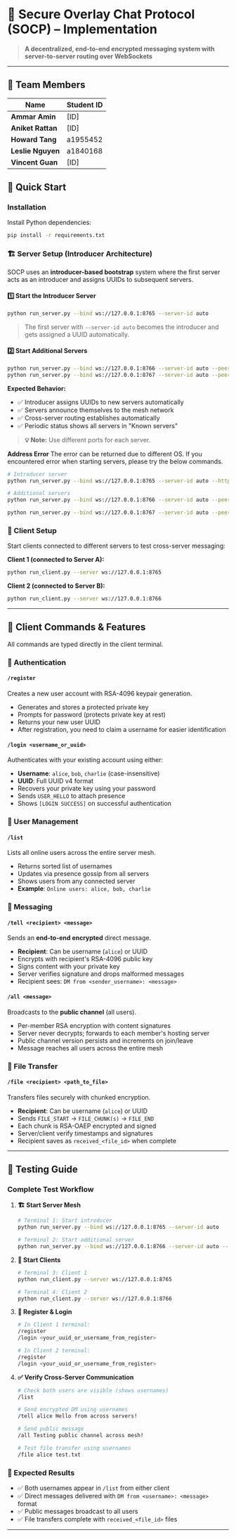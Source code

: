# 🔐 Secure Overlay Chat Protocol (SOCP) – Implementation

> **A decentralized, end-to-end encrypted messaging system with server-to-server routing over WebSockets**

---

## 👥 Team Members

| Name | Student ID | 
|------|-------------|
| **Ammar Amin** | [ID] | 
| **Aniket Rattan** | [ID] | 
| **Howard Tang** | a1955452 | 
| **Leslie Nguyen** | a1840168 |
| **Vincent Guan** | [ID] |



## 🚀 Quick Start

### Installation

Install Python dependencies:

```bash
pip install -r requirements.txt
```

### 🏗️ Server Setup (Introducer Architecture)

SOCP uses an **introducer-based bootstrap** system where the first server acts as an introducer and assigns UUIDs to subsequent servers.

#### 1️⃣ Start the Introducer Server
```bash
python run_server.py --bind ws://127.0.0.1:8765 --server-id auto
```
> The first server with `--server-id auto` becomes the introducer and gets assigned a UUID automatically.

#### 2️⃣ Start Additional Servers
```bash
python run_server.py --bind ws://127.0.0.1:8766 --server-id auto --peer ws://127.0.0.1:8765
python run_server.py --bind ws://127.0.0.1:8767 --server-id auto --peer ws://127.0.0.1:8765
```

**Expected Behavior:**
- ✅ Introducer assigns UUIDs to new servers automatically
- ✅ Servers announce themselves to the mesh network
- ✅ Cross-server routing establishes automatically
- ✅ Periodic status shows all servers in "Known servers"

> **💡 Note:** Use different ports for each server.

**Address Error**
The error can be returned due to different OS. If you encountered error when starting servers, please try the below commands.


```bash
# Introducer server
python run_server.py --bind ws://127.0.0.1:8765 --server-id auto --http 127.0.0.1:8080
```

```bash
# Additional servers
python run_server.py --bind ws://127.0.0.1:8766 --server-id auto --peer ws://127.0.0.1:8765 --http 127.0.0.1:8081

python run_server.py --bind ws://127.0.0.1:8767 --server-id auto --peer ws://127.0.0.1:8765 --http 127.0.0.1:8082
```



### 👥 Client Setup

Start clients connected to different servers to test cross-server messaging:

**Client 1 (connected to Server A):**
```bash
python run_client.py --server ws://127.0.0.1:8765
```

**Client 2 (connected to Server B):**
```bash
python run_client.py --server ws://127.0.0.1:8766
```

---

## 💬 Client Commands & Features

All commands are typed directly in the client terminal.

### 🔐 Authentication

#### `/register`
Creates a new user account with RSA-4096 keypair generation.
- Generates and stores a protected private key
- Prompts for password (protects private key at rest)
- Returns your new user UUID
- After registration, you need to claim a username for easier identification

#### `/login <username_or_uuid>`
Authenticates with your existing account using either:
- **Username**: `alice`, `bob`, `charlie` (case-insensitive)
- **UUID**: Full UUID v4 format
- Recovers your private key using your password
- Sends `USER_HELLO` to attach presence
- Shows `[LOGIN SUCCESS]` on successful authentication

### 👥 User Management

#### `/list`
Lists all online users across the entire server mesh.
- Returns sorted list of usernames
- Updates via presence gossip from all servers
- Shows users from any connected server
- **Example**: `Online users: alice, bob, charlie`

### 💌 Messaging

#### `/tell <recipient> <message>`
Sends an **end-to-end encrypted** direct message.
- **Recipient**: Can be username (`alice`) or UUID
- Encrypts with recipient's RSA-4096 public key
- Signs content with your private key
- Server verifies signature and drops malformed messages
- Recipient sees: `DM from <sender_username>: <message>`

#### `/all <message>`
Broadcasts to the **public channel** (all users).
- Per-member RSA encryption with content signatures
- Server never decrypts; forwards to each member's hosting server
- Public channel version persists and increments on join/leave
- Message reaches all users across the entire mesh

### 📁 File Transfer

#### `/file <recipient> <path_to_file>`
Transfers files securely with chunked encryption.
- **Recipient**: Can be username (`alice`) or UUID
- Sends `FILE_START` → `FILE_CHUNK(s)` → `FILE_END`
- Each chunk is RSA-OAEP encrypted and signed
- Server/client verify timestamps and signatures
- Recipient saves as `received_<file_id>` when complete

---

## 🧪 Testing Guide

### Complete Test Workflow

1. **🏗️ Start Server Mesh**
   ```bash
   # Terminal 1: Start introducer
   python run_server.py --bind ws://127.0.0.1:8765 --server-id auto
   
   # Terminal 2: Start additional server
   python run_server.py --bind ws://127.0.0.1:8766 --server-id auto --peer ws://127.0.0.1:8765
   ```

2. **👥 Start Clients**
   ```bash
   # Terminal 3: Client 1
   python run_client.py --server ws://127.0.0.1:8765
   
   # Terminal 4: Client 2  
   python run_client.py --server ws://127.0.0.1:8766
   ```

3. **🔐 Register & Login**
   ```bash
   # In Client 1 terminal:
   /register
   /login <your_uuid_or_username_from_register>
   
   # In Client 2 terminal:
   /register
   /login <your_uuid_or_username_from_register>
   ```

4. **✅ Verify Cross-Server Communication**
   ```bash
   # Check both users are visible (shows usernames)
   /list
   
   # Send encrypted DM using usernames
   /tell alice Hello from across servers!
   
   # Send public message
   /all Testing public channel across mesh!
   
   # Test file transfer using usernames
   /file alice test.txt
   ```

### 🎯 Expected Results
- ✅ Both usernames appear in `/list` from either client
- ✅ Direct messages delivered with `DM from <username>: <message>` format
- ✅ Public messages broadcast to all users
- ✅ File transfers complete with `received_<file_id>` files

---
